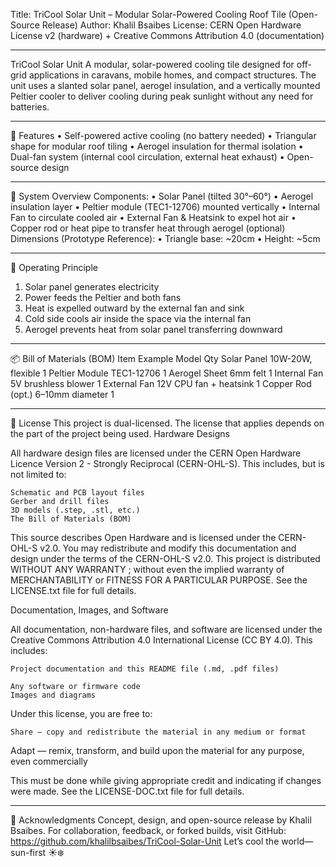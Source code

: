 Title: TriCool Solar Unit – Modular Solar-Powered Cooling Roof Tile (Open-Source Release)
Author: Khalil Bsaibes
License: CERN Open Hardware License v2 (hardware) + Creative Commons Attribution 4.0 (documentation)
________________________________________
TriCool Solar Unit
A modular, solar-powered cooling tile designed for off-grid applications in caravans, mobile homes, and compact structures. The unit uses a slanted solar panel, aerogel insulation, and a vertically mounted Peltier cooler to deliver cooling during peak sunlight without any need for batteries.
________________________________________
🔧 Features
•	Self-powered active cooling (no battery needed)
•	Triangular shape for modular roof tiling
•	Aerogel insulation for thermal isolation
•	Dual-fan system (internal cool circulation, external heat exhaust)
•	Open-source design
________________________________________
🧱 System Overview
Components:
•	Solar Panel (tilted 30°–60°)
•	Aerogel insulation layer
•	Peltier module (TEC1-12706) mounted vertically
•	Internal Fan to circulate cooled air
•	External Fan & Heatsink to expel hot air
•	Copper rod or heat pipe to transfer heat through aerogel (optional)
Dimensions (Prototype Reference):
•	Triangle base: ~20cm
•	Height: ~5cm
________________________________________
🔁 Operating Principle
1.	Solar panel generates electricity
2.	Power feeds the Peltier and both fans
3.	Heat is expelled outward by the external fan and sink
4.	Cold side cools air inside the space via the internal fan
5.	Aerogel prevents heat from solar panel transferring downward
________________________________________
📦 Bill of Materials (BOM)
Item	Example Model	Qty
Solar Panel	10W-20W, flexible	1
Peltier Module	TEC1-12706	1
Aerogel Sheet	6mm felt	1
Internal Fan	5V brushless blower	1
External Fan	12V CPU fan + heatsink	1
Copper Rod (opt.)	6–10mm diameter	1
________________________________________
📜 License
This project is dual-licensed. The license that applies depends on the part of the project being used.
Hardware Designs

All hardware design files are licensed under the CERN Open Hardware Licence Version 2 - Strongly Reciprocal (CERN-OHL-S). This includes, but is not limited to:

    Schematic and PCB layout files
    Gerber and drill files
    3D models (.step, .stl, etc.)
    The Bill of Materials (BOM)

This source describes Open Hardware and is licensed under the CERN-OHL-S v2.0. You may redistribute and modify this documentation and design under the terms of the CERN-OHL-S v2.0. This project is distributed WITHOUT ANY WARRANTY ; without even the implied warranty of MERCHANTABILITY or FITNESS FOR A PARTICULAR PURPOSE. See the LICENSE.txt file for full details.

Documentation, Images, and Software

All documentation, non-hardware files, and software are licensed under the Creative Commons Attribution 4.0 International License (CC BY 4.0). This includes:

    Project documentation and this README file (.md, .pdf files) 

    Any software or firmware code
    Images and diagrams

Under this license, you are free to:

    Share — copy and redistribute the material in any medium or format 

Adapt — remix, transform, and build upon the material for any purpose, even commercially

This must be done while giving appropriate credit and indicating if changes were made. See the LICENSE-DOC.txt file for full details.
________________________________________
🙌 Acknowledgments
Concept, design, and open-source release by Khalil Bsaibes.
For collaboration, feedback, or forked builds, visit GitHub: https://github.com/khalilbsaibes/TriCool-Solar-Unit
Let’s cool the world—sun-first ☀️❄️
